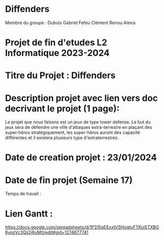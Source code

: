 # Diffenders
Membre du groupe : 
Dubois Gabriel 
Fefeu Clément
Renou Alexis
 
# Projet de fin d'etudes L2 Informatique 2023-2024

# Titre du Projet : Diffenders

# Description projet avec lien vers doc decrivant le projet (1 page):
Le projet que nous faisons est un jeux de type tower defense. Le but du jeux sera de défendre une ville d'attaques extra-terrestre en plaçant des super-héros stratégiquement, les super-héros auront des capacité différentes et il existera plusieurs type d'extraterrestres. 

# Date de creation projet : 23/01/2024

# Date de fin projet (Semaine 17)

Temps de travail :

# Lien Gantt : 
https://docs.google.com/spreadsheets/d/1P315gEExxtVSHogtvFTKoi5TXBG6yozVc3Qjj2j6yM0/edit#gid=1274677741

